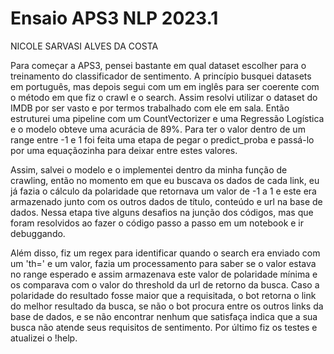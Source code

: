 # Ensaio APS3 NLP 2023.1
NICOLE SARVASI ALVES DA COSTA

Para começar a APS3, pensei bastante em qual dataset escolher para o treinamento do classificador de sentimento. A princípio busquei datasets em português, mas depois segui com um em inglês para ser coerente com o método em que fiz o crawl e o search. Assim resolvi utilizar o dataset do IMDB por ser vasto e por termos trabalhado com ele em sala. Então estruturei uma pipeline com um CountVectorizer e uma Regressão Logística e o modelo obteve uma acurácia de 89%. Para ter o valor dentro de um range entre -1 e 1 foi feita uma etapa de pegar o predict_proba e passá-lo por uma equaçãozinha para deixar entre estes valores.

 Assim, salvei o modelo e o implementei dentro da minha função de crawling, então no momento em que eu buscava os dados de cada link, eu já fazia o cálculo da polaridade que retornava um valor de -1 a 1 e este era armazenado junto com os outros dados de título, conteúdo e url na base de dados. Nessa etapa tive alguns desafios na junção dos códigos, mas que foram resolvidos ao fazer o código passo a passo em um notebook e ir debuggando.

 Além disso, fiz um regex para identificar quando o search era enviado com um 'th=' e um valor, fazia um processamento para saber se o valor estava no range esperado e assim armazenava este valor de polaridade mínima e os comparava com o valor do threshold da url de retorno da busca. Caso a polaridade do resultado fosse maior que a requisitada, o bot retorna o link do melhor resultado da busca, se não o bot procura entre os outros links da base de dados, e se não encontrar nenhum que satisfaça indica que a sua busca não atende seus requisitos de sentimento. Por último fiz os testes e atualizei o !help.